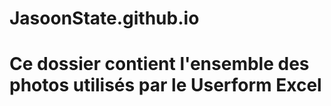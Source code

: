 # JasoonState.github.io

# Ce dossier contient l'ensemble des photos utilisés par le Userform Excel
